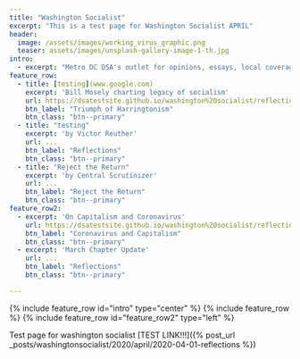 ```yaml
---
title: "Washington Socialist"
excerpt: "This is a test page for Washington Socialist APRIL"
header:
  image: /assets/images/working_virus_graphic.png
  teaser: assets/images/unsplash-gallery-image-1-th.jpg
intro:
  - excerpt: "Metro DC DSA's outlet for opinions, essays, local coverage, and analysis."
feature_row:
  - title: [testing](www.google.com)
    excerpt: 'Bill Mosely charting legacy of socialism'
    url: https://dsatestsite.github.io/washington%20socialist/reflections/
    btn_label: "Triumph of Harringtonism"
    btn_class: "btn--primary"
  - title: "testing"
    excerpt: 'by Victor Reuther' 
    url: ...
    btn_label: "Reflections"
    btn_class: "btn--primary"
  - title: "Reject the Return"
    excerpt: 'by Central Scrutinizer' 
    url: ...
    btn_label: "Reject the Return"
    btn_class: "btn--primary"   
feature_row2:
  - excerpt: 'On Capitalism and Coronavirus'
    url: https://dsatestsite.github.io/washington%20socialist/reflections/
    btn_label: "Coronavirus and Capitalism"
    btn_class: "btn--primary"
  - excerpt: 'March Chapter Update' 
    url: ...
    btn_label: "Reflections"
    btn_class: "btn--primary"

---
```

{% include feature_row id="intro" type="center" %}
{% include feature_row %}
{% include feature_row id="feature_row2" type="left" %}


Test page for washington socialist [TEST LINK!!!]({% post_url _posts/washingtonsocialist/2020/april/2020-04-01-reflections %})
